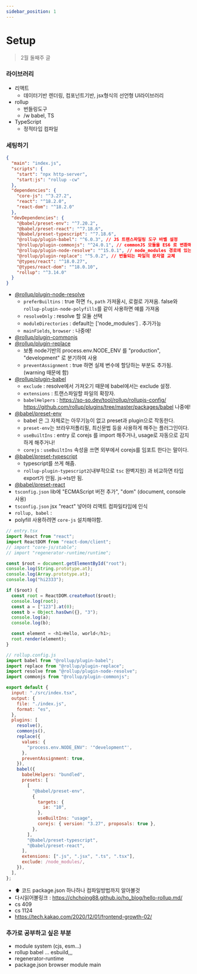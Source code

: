 ```yaml
---
sidebar_position: 1
---
```


# Setup

> 2월 둘째주 글

### 라이브러리

- 리액트
  - 데이터기반 렌더링, 컴포넌트기반, jsx형식의 선언형 UI라이브러리
- rollup
  - 번들링도구
  - /w babel, TS
- TypeScript
  - 정적타입 컴파일

### 세팅하기

```json
{
  "main": "index.js",
  "scripts": {
    "start": "npx http-server",
    "start:js": "rollup -cw"
  },
  "dependencies": {
    "core-js": "^3.27.2",
    "react": "^18.2.0",
    "react-dom": "^18.2.0"
  },
  "devDependencies": {
    "@babel/preset-env": "^7.20.2",
    "@babel/preset-react": "^7.18.6",
    "@babel/preset-typescript": "^7.18.6",
    "@rollup/plugin-babel": "^6.0.3", // JS 트랜스파일링 도구 바벨 설정
    "@rollup/plugin-commonjs": "^24.0.1", // commonJS 모듈을 ES6 로 변환해줌
    "@rollup/plugin-node-resolve": "^15.0.1", // node_modules 경로에 있는 써드파티 모듈을 함께 번들링 해줌
    "@rollup/plugin-replace": "^5.0.2", // 번들되는 파일의 문자열 교체
    "@types/react": "^18.0.27",
    "@types/react-dom": "^18.0.10",
    "rollup": "^3.14.0"
  }
}
```

- [@rollup/plugin-node-resolve](https://github.com/rollup/plugins/tree/master/packages/node-resolve)
  - `preferBuiltins` : true 하면 `fs`, `path` 가져올시, 로컬로 가져옴. false와 `rollup-plugin-node-polyfills`를 같이 사용하면 얘를 가져옴
  - `resolveOnly` : resolve 할 모듈 선택
  - `moduleDirectories` : default는 ['node_modules'] . 추가가능
  - `mainFields`, `browser` : 나중에!
- [@rollup/plugin-commonjs](https://github.com/rollup/plugins/tree/master/packages/commonjs)
- [@rollup/plugin-replace](https://github.com/rollup/plugins/tree/master/packages/replace)
  - 보통 node기반의 process.env.NODE_ENV 를 "production", "development" 로 분기하여 사용
  - `preventAssignment` : true 하면 실제 변수에 할당하는 부분도 추가됨. (warning 때문에 함)
- [@rollup/plugin-babel](https://github.com/rollup/plugins/tree/master/packages/babel)
  - `exclude` : resolve에서 가져오기 때문에 babel에서는 exclude 설정.
  - `extensions` : 트랜스파일할 파일의 확장자.
  - `babelHelpers` : https://so-so.dev/tool/rollup/rollupjs-config/ https://github.com/rollup/plugins/tree/master/packages/babel 나중에!
- [@babel/preset-env](https://babeljs.io/docs/en/babel-preset-env)
  - babel 은 그 자체로는 아무기능이 없고 preset과 plugin으로 작동한다.
  - `preset-env`는 브라우저폴리필, 최신문법 등을 사용하게 해주는 플러그인이다.
  - `useBuiltIns` : entry 로 corejs 를 import 해주거나, usage로 자동으로 감지하게 해주거나!
  - `corejs` : `useBuiltIns` 속성을 쓰면 외부에서 corejs를 임포트 한다는 말이다.
- [@babel/preset-typescript](https://babeljs.io/docs/en/babel-preset-typescript)
  - typescript를 쓰게 해줌.
  - `rollup-plugin-typescript2`(내부적으로 `tsc` 완벽지원) 과 비교하면 타입 export가 안됨. js->ts만 됨.
- [@babel/preset-react](https://babeljs.io/docs/en/babel-preset-react)
- `tsconfig.json` lib에 "ECMAScript 버전 추가", "dom" (document, console 사용)
- `tsconfig.json` jsx "react" 넣어야 리액트 컴파일타임에 인식
- `rollup, babel` :
- polyfill 사용하려면 `core-js` 설치해야함.

```ts
// entry.tsx
import React from "react";
import ReactDOM from "react-dom/client";
// import "core-js/stable";
// import "regenerator-runtime/runtime";

const $root = document.getElementById("root");
console.log(String.prototype.at);
console.log(Array.prototype.at);
console.log("hi2333");

if ($root) {
  const root = ReactDOM.createRoot($root);
  console.log(root);
  const a = ["123"].at(0);
  const b = Object.hasOwn({}, "3");
  console.log(a);
  console.log(b);

  const element = <h1>Hello, world</h1>;
  root.render(element);
}
```

```js
// rollup.config.js
import babel from "@rollup/plugin-babel";
import replace from "@rollup/plugin-replace";
import resolve from "@rollup/plugin-node-resolve";
import commonjs from "@rollup/plugin-commonjs";

export default {
  input: "./src/index.tsx",
  output: {
    file: "./index.js",
    format: "es",
  },
  plugins: [
    resolve(),
    commonjs(),
    replace({
      values: {
        "process.env.NODE_ENV": '"development"',
      },
      preventAssignment: true,
    }),
    babel({
      babelHelpers: "bundled",
      presets: [
        [
          "@babel/preset-env",
          {
            targets: {
              ie: "10",
            },
            useBuiltIns: "usage",
            corejs: { version: "3.27", proposals: true },
          },
        ],
        "@babel/preset-typescript",
        "@babel/preset-react",
      ],
      extensions: [".js", ".jsx", ".ts", ".tsx"],
      exclude: /node_modules/,
    }),
  ],
};
```

- ⬆️ 코드 package.json 하나하나 컴파일방법까지 알아볼것
- 다시읽어볼링크 : https://chchoing88.github.io/ho_blog/hello-rollup.md/
- cs 409
- cs 1124
- https://tech.kakao.com/2020/12/01/frontend-growth-02/

### 추가로 공부하고 싶은 부분

- module system (cjs, esm...)
- rollup babel ... esbuild,,,
- regenerator-runtime
- package.json browser module main
